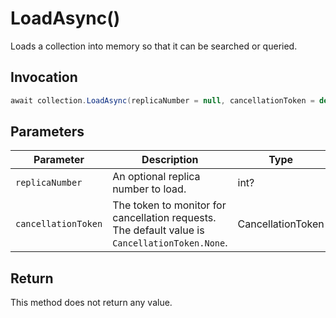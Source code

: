 # LoadAsync()

Loads a collection into memory so that it can be searched or queried.

## Invocation

```c#
await collection.LoadAsync(replicaNumber = null, cancellationToken = default);
```

## Parameters

| Parameter           | Description                                                                                                 | Type                            | Required |
| ------------------- | ----------------------------------------------------------------------------------------------------------- | ------------------------------- | -------- |
| `replicaNumber`     | An optional replica number to load.                                                                         | int?                            | False    |
| `cancellationToken` | The token to monitor for cancellation requests. The default value is `CancellationToken.None`.              | CancellationToken               | False    |

## Return

This method does not return any value.
